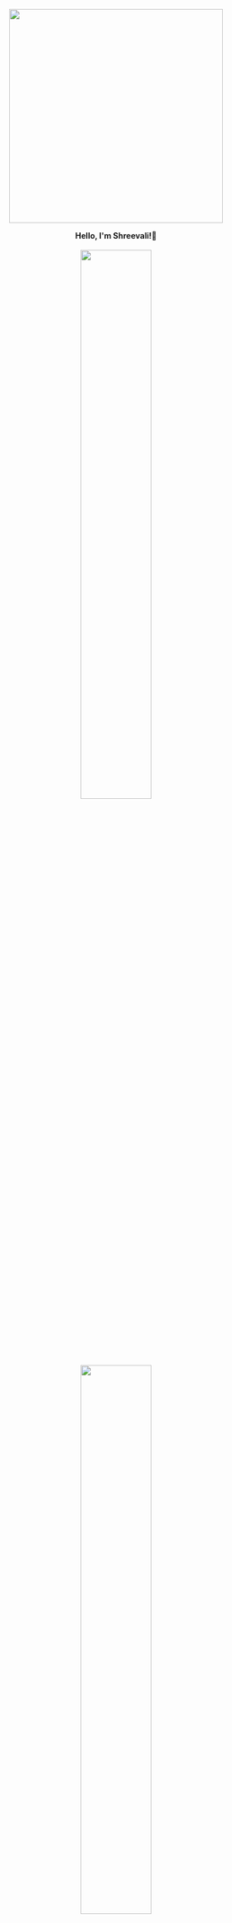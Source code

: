 <p align="center">
  <img src="https://static.vecteezy.com/system/resources/previews/000/242/482/original/female-developer-vector.jpg" width="380px">
</p>
<div align="center" width="100%"  >  
  <b>Hello, I'm Shreevali!👋</b>
</div>
<br/>


<div align="center">
  <img width="50%" src="https://user-images.githubusercontent.com/63009970/150720572-eac3041d-d19e-4182-9b74-715f7c30e253.jpg"/>
</p>
</div>
<br/>
<div align="center">
  <img width="50%" src="https://user-images.githubusercontent.com/63009970/150683672-7681986b-5471-4402-9a70-287d0cd8ce0e.jpg"/>
</div>
<br/>
<p align="center" width="100%">
    <img  align="center" height="60px" src="https://cdn.icon-icons.com/icons2/1488/PNG/512/5352-html5_102567.png">&nbsp;&nbsp;&nbsp;
    <img align="center" height="46px" src="https://www.seekpng.com/png/full/141-1415372_css3-icon-png.png">&nbsp;&nbsp;&nbsp;
    <img align="center" height="46px" src="https://www.freepnglogos.com/uploads/javascript-png/javascript-vector-logo-yellow-png-transparent-javascript-vector-12.png"> &nbsp;&nbsp;&nbsp;
    <br/>
    <img height="60px" align="center" src="https://upload.wikimedia.org/wikipedia/commons/thumb/a/a7/React-icon.svg/320px-React-icon.svg.png">  
    <img height="52px" align="center" src="https://cdn.iconscout.com/icon/free/png-256/redux-283024.png">  
    <img height="60px" align="center" src="https://www.logo.wine/a/logo/Bootstrap_(front-end_framework)/Bootstrap_(front-end_framework)-Logo.wine.svg">
    <img height="44px" width="44px" align="center" src="https://seeklogo.com/images/M/material-ui-logo-5BDCB9BA8F-seeklogo.com.png"> &nbsp;&nbsp;
  <img height="44px" width="44px" align="center" src="https://user-images.githubusercontent.com/63009970/150983603-0994a55b-a4ca-499f-ba5e-f81e6f1009c5.png">

</p>

<br/>

| <a href="https://github.com/shreevalikushe/github-readme-stats"><img align="center" src="https://github-readme-stats.vercel.app/api?username=shreevalikushe&show_icons=true&include_all_commits=true&theme=buefy&hide_border=true" alt="Shreevali's github stats" /></a> | <a href="https://github.com/shreevalikushe/github-readme-stats"><img align="center" src="https://github-readme-stats.vercel.app/api/top-langs/?username=shreevalikushe&layout=compact&theme=buefy&hide_border=true" /></a> |
| ------------- | ------------- |



<p align="center" width="100%" margin="auto">
<h4 align="center"> CONNECT WITH ME </h4>
<p align="center">
<a href="https://www.linkedin.com/in/shreevali-kushe-350965149/"><img alt="LinkedIn" src="https://img.shields.io/badge/LinkedIn-blue?style=flat-square&logo=linkedin"></a>
<a href="mailto:shreevalikushe@gmail.com"><img alt="Email" src="https://img.shields.io/badge/Email-shreevalikushe@gmail.com-blue?style=flat-square&logo=gmail"></a>
  <br/>
 
</p>
</p>
